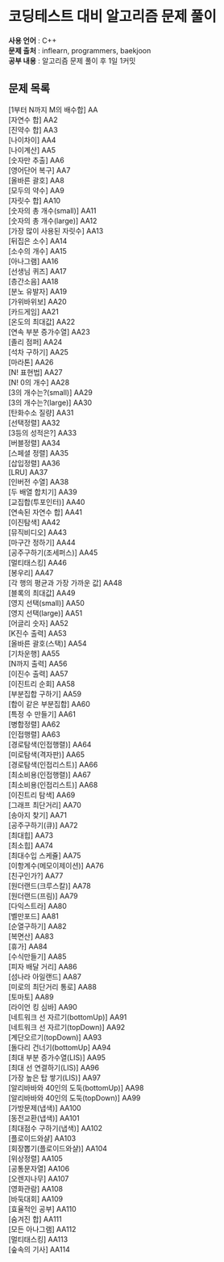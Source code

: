 # 코딩테스트 대비 알고리즘 문제 풀이  

**사용 언어** : C++  
**문제 출처** : inflearn, programmers, baekjoon  
**공부 내용** : 알고리즘 문제 풀이 후 1일 1커밋  

## 문제 목록  

[1부터 N까지 M의 배수합] AA  
[자연수 합] AA2  
[진약수 합] AA3  
[나이차이] AA4  
[나이계산] AA5  
[숫자만 추출] AA6  
[영어단어 복구] AA7  
[올바른 괄호] AA8  
[모두의 약수] AA9  
[자릿수 합] AA10  
[숫자의 총 개수(small)] AA11  
[숫자의 총 개수(large)] AA12  
[가장 많이 사용된 자릿수] AA13  
[뒤집은 소수] AA14  
[소수의 개수] AA15  
[아나그램] AA16  
[선생님 퀴즈] AA17  
[층간소음] AA18  
[분노 유발자] AA19  
[가위바위보] AA20  
[카드게임] AA21  
[온도의 최대값] AA22  
[연속 부분 증가수열] AA23  
[졸리 점퍼] AA24  
[석차 구하기] AA25  
[마라톤] AA26  
[N! 표현법] AA27  
[N! 0의 개수] AA28  
[3의 개수는?(small)] AA29  
[3의 개수는?(large)] AA30  
[탄화수소 질량] AA31  
[선택정렬] AA32  
[3등의 성적은?] AA33  
[버블정렬] AA34  
[스페셜 정렬] AA35  
[삽입정렬] AA36  
[LRU] AA37  
[인버전 수열] AA38  
[두 배열 합치기] AA39  
[교집합(투포인터)] AA40  
[연속된 자연수 합] AA41  
[이진탐색] AA42  
[뮤직비디오] AA43  
[마구간 정하기] AA44  
[공주구하기(조세퍼스)] AA45  
[멀티태스킹] AA46  
[봉우리] AA47  
[각 행의 평균과 가장 가까운 값] AA48  
[블록의 최대값] AA49  
[영지 선택(small)] AA50  
[영지 선택(large)] AA51  
[어글리 숫자] AA52  
[K진수 출력] AA53  
[올바른 괄호(스택)] AA54  
[기차운행] AA55  
[N까지 출력] AA56  
[이진수 출력] AA57  
[이진트리 순회] AA58  
[부분집합 구하기] AA59  
[합이 같은 부분집합] AA60  
[특정 수 만들기] AA61  
[병합정렬] AA62  
[인접행렬] AA63  
[경로탐색(인접행렬)] AA64  
[미로탐색(격자판)] AA65  
[경로탐색(인접리스트)] AA66  
[최소비용(인접행렬)] AA67  
[최소비용(인접리스트)] AA68  
[이진트리 탐색] AA69  
[그래프 최단거리] AA70  
[송아지 찾기] AA71  
[공주구하기(큐)] AA72  
[최대힙] AA73  
[최소힙] AA74  
[최대수입 스케쥴] AA75  
[이항계수(메모이제이션)] AA76  
[친구인가?] AA77  
[원더랜드(크루스칼)] AA78  
[원더랜드(프림)] AA79  
[다익스트라] AA80  
[벨만포드] AA81  
[순열구하기] AA82  
[복면산] AA83  
[휴가] AA84  
[수식만들기] AA85  
[피자 배달 거리] AA86  
[섬나라 아일랜드] AA87  
[미로의 최단거리 통로] AA88  
[토마토] AA89  
[라이언 킹 심바] AA90  
[네트워크 선 자르기(bottomUp)] AA91  
[네트워크 선 자르기(topDown)] AA92  
[계단오르기(topDown)] AA93  
[돌다리 건너기(bottomUp] AA94  
[최대 부분 증가수열(LIS)] AA95  
[최대 선 연결하기(LIS)] AA96  
[가장 높은 탑 쌓기(LIS)] AA97  
[알리바바와 40인의 도둑(bottomUp)] AA98  
[알리바바와 40인의 도둑(topDown)] AA99  
[가방문제(냅색)] AA100  
[동전교환(냅색)] AA101  
[최대점수 구하기(냅색)] AA102  
[플로이드와샬] AA103  
[회장뽑기(플로이드와샬)] AA104  
[위상정렬] AA105  
[공통문자열] AA106  
[오렌지나무] AA107  
[영화관람] AA108  
[바둑대회] AA109  
[효율적인 공부] AA110  
[숨겨진 합] AA111  
[모든 아나그램] AA112  
[멀티태스킹] AA113  
[숲속의 기사] AA114  